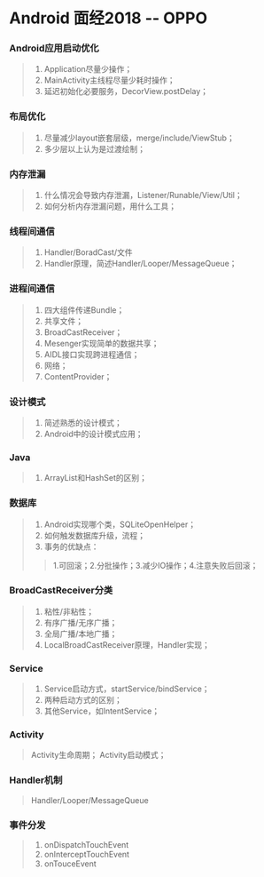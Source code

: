 # Android 面经2018 -- OPPO

### Android应用启动优化
> 1. Application尽量少操作；
> 2. MainActivity主线程尽量少耗时操作；
> 3. 延迟初始化必要服务，DecorView.postDelay；

### 布局优化
> 1. 尽量减少layout嵌套层级，merge/include/ViewStub；
> 2. 多少层以上认为是过渡绘制；

### 内存泄漏
> 1. 什么情况会导致内存泄漏，Listener/Runable/View/Util；
> 2. 如何分析内存泄漏问题，用什么工具；

### 线程间通信
> 1. Handler/BoradCast/文件
> 2. Handler原理，简述Handler/Looper/MessageQueue；

### 进程间通信
> 1. 四大组件传递Bundle；
> 2. 共享文件；
> 3. BroadCastReceiver；
> 4. Mesenger实现简单的数据共享；
> 5. AIDL接口实现跨进程通信；
> 6. 网络；
> 7. ContentProvider；

### 设计模式
> 1. 简述熟悉的设计模式；
> 2. Android中的设计模式应用；

### Java
> 1. ArrayList和HashSet的区别；

### 数据库
> 1. Android实现哪个类，SQLiteOpenHelper；
> 2. 如何触发数据库升级，流程；
> 3. 事务的优缺点：
> > 1.可回滚；2.分批操作；3.减少IO操作；4.注意失败后回滚；

### BroadCastReceiver分类
> 1. 粘性/非粘性；
> 2. 有序广播/无序广播；
> 3. 全局广播/本地广播；
> 4. LocalBroadCastReceiver原理，Handler实现；

### Service
> 1. Service启动方式，startService/bindService；
> 2. 两种启动方式的区别；
> 3. 其他Service，如IntentService；

### Activity
> Activity生命周期；
> Activity启动模式；

### Handler机制
> Handler/Looper/MessageQueue

### 事件分发
> 1. onDispatchTouchEvent
> 2. onInterceptTouchEvent
> 3. onTouceEvent
